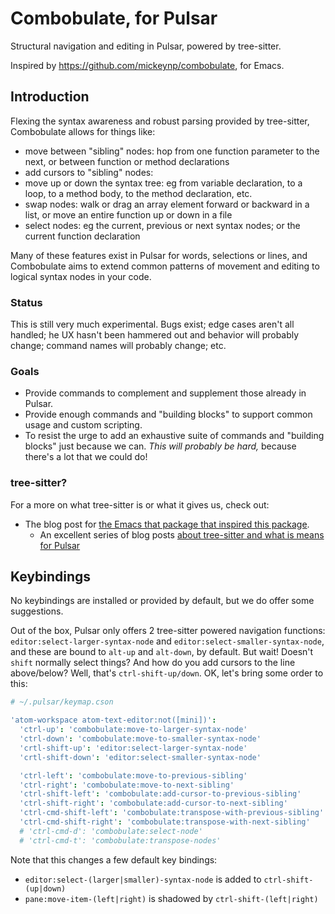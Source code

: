 # Combobulate, for Pulsar

Structural navigation and editing in Pulsar, powered by tree-sitter.

Inspired by https://github.com/mickeynp/combobulate, for Emacs.

## Introduction

Flexing the syntax awareness and robust parsing provided by tree-sitter,
Combobulate allows for things like:

- move between "sibling" nodes: hop from one function parameter to the next, or
  between function or method declarations
- add cursors to "sibling" nodes: 
- move up or down the syntax tree: eg from variable declaration, to a loop, to a
  method body, to the method declaration, etc.
- swap nodes: walk or drag an array element forward or backward in a list, or
  move an entire function up or down in a file
- select nodes: eg the current, previous or next syntax nodes; or the current
  function declaration

Many of these features exist in Pulsar for words, selections or lines, and
Combobulate aims to extend common patterns of movement and editing to logical
syntax nodes in your code.

### Status

This is still very much experimental. Bugs exist; edge cases aren't all handled;
he UX hasn't been hammered out and behavior will probably change; command names
will probably change; etc.

### Goals

- Provide commands to complement and supplement those already in Pulsar.
- Provide enough commands and "building blocks" to support common usage and
  custom scripting.
- To resist the urge to add an exhaustive suite of commands and "building
  blocks" just because we can. _This will probably be hard,_ because there's a
  lot that we could do!

### tree-sitter?

For a more on what tree-sitter is or what it gives us, check out:

- The blog post for [the Emacs that package that inspired this
  package](https://www.masteringemacs.org/article/combobulate-structured-movement-editing-treesitter).
  - An excellent series of blog posts [about tree-sitter and what is means for
    Pulsar](https://pulsar-edit.dev/tag/tree-sitter/)

## Keybindings

No keybindings are installed or provided by default, but we do offer some suggestions.

Out of the box, Pulsar only offers 2 tree-sitter powered navigation functions:
`editor:select-larger-syntax-node` and `editor:select-smaller-syntax-node`, and
these are bound to `alt-up` and `alt-down`, by default. But wait! Doesn't
`shift` normally select things? And how do you add cursors to the line
above/below? Well, that's `ctrl-shift-up/down`. OK, let's bring some order to
this:

```cson
# ~/.pulsar/keymap.cson

'atom-workspace atom-text-editor:not([mini])':
  'ctrl-up': 'combobulate:move-to-larger-syntax-node'
  'ctrl-down': 'combobulate:move-to-smaller-syntax-node'
  'crtl-shift-up': 'editor:select-larger-syntax-node'
  'crtl-shift-down': 'editor:select-smaller-syntax-node'

  'ctrl-left': 'combobulate:move-to-previous-sibling'
  'ctrl-right': 'combobulate:move-to-next-sibling'
  'ctrl-shift-left': 'combobulate:add-cursor-to-previous-sibling'
  'ctrl-shift-right': 'combobulate:add-cursor-to-next-sibling'
  'ctrl-cmd-shift-left': 'combobulate:transpose-with-previous-sibling'
  'ctrl-cmd-shift-right': 'combobulate:transpose-with-next-sibling'
  # 'ctrl-cmd-d': 'combobulate:select-node'
  # 'ctrl-cmd-t': 'combobulate:transpose-nodes'
```

Note that this changes a few default key bindings:

- `editor:select-(larger|smaller)-syntax-node` is added to `ctrl-shift-(up|down)`
- `pane:move-item-(left|right)` is shadowed by `ctrl-shift-(left|right)`
